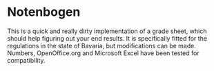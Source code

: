# Notenbogen
This is a quick and really dirty implementation of a grade sheet, which should help figuring out your end results. It is specifically fitted for the regulations in the state of Bavaria, but modifications can be made. Numbers, OpenOffice.org and Microsoft Excel have been tested for compatibility.
